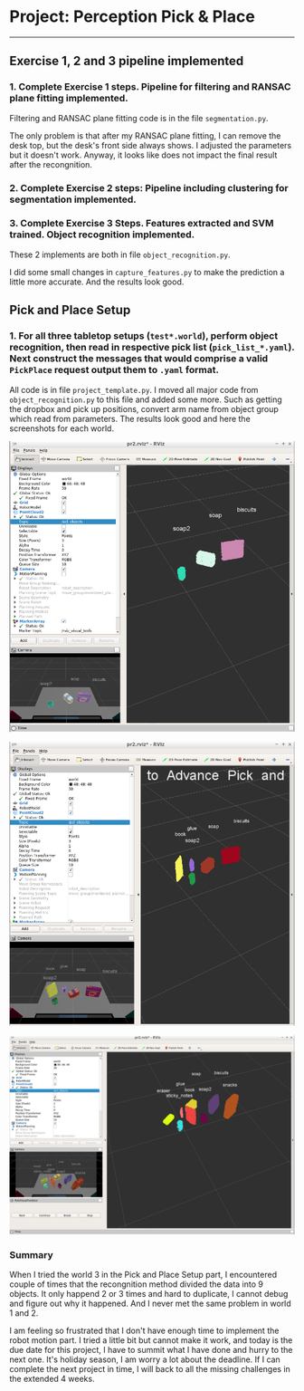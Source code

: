 # Project: Perception Pick & Place
---

## Exercise 1, 2 and 3 pipeline implemented
### 1. Complete Exercise 1 steps. Pipeline for filtering and RANSAC plane fitting implemented.

Filtering and RANSAC plane fitting code is in the file `segmentation.py`.

The only problem is that after my RANSAC plane fitting, I can remove the desk top, but the desk's front side always shows. I adjusted the parameters but it doesn't work. Anyway, it looks like does not impact the final result after the recongnition.

### 2. Complete Exercise 2 steps: Pipeline including clustering for segmentation implemented.

### 3. Complete Exercise 3 Steps.  Features extracted and SVM trained.  Object recognition implemented.

These 2 implements are both in file `object_recognition.py`.

I did some small changes in `capture_features.py` to make the prediction a little more accurate. And the results look good.

## Pick and Place Setup

### 1. For all three tabletop setups (`test*.world`), perform object recognition, then read in respective pick list (`pick_list_*.yaml`). Next construct the messages that would comprise a valid `PickPlace` request output them to `.yaml` format.

All code is in file `project_template.py`. I moved all major code from `object_recognition.py` to this file and added some more. Such as getting the dropbox and pick up positions, convert arm name from object group which read from parameters. The results look good and here the screenshots for each world.

![World 1][img1]

![World 2][img2]

![World 3][img3]

### Summary

When I tried the world 3 in the Pick and Place Setup part, I encountered couple of times that the recongnition method divided the data into 9 objects. It only happend 2 or 3 times and hard to duplicate, I cannot debug and figure out why it happened. And I never met the same problem in world 1 and 2.

I am feeling so frustrated that I don't have enough time to implement the robot motion part. I tried a little bit but cannot make it work, and today is the due date for this project, I have to summit what I have done and hurry to the next one. It's holiday season, I am worry a lot about the deadline. If I can complete the next project in time, I will back to all the missing challenges in the extended 4 weeks.

[img1]: ./imgs/img1.png
[img2]: ./imgs/img2.png
[img3]: ./imgs/img3.png

